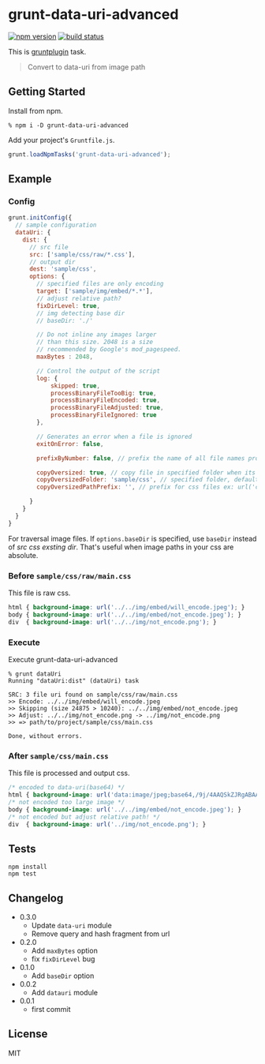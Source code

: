 # grunt-data-uri-advanced

[![npm version][npm-image]][npm-url] [![build status][circle-image]][circle-url]

This is [gruntplugin](http://gruntjs.com) task.

> Convert to data-uri from image path

## Getting Started

Install from npm.

```
% npm i -D grunt-data-uri-advanced
```

Add your project's `Gruntfile.js`.

```javascript
grunt.loadNpmTasks('grunt-data-uri-advanced');
```

## Example

### Config

```javascript
grunt.initConfig({
  // sample configuration
  dataUri: {
    dist: {
      // src file
      src: ['sample/css/raw/*.css'],
      // output dir
      dest: 'sample/css',
      options: {
        // specified files are only encoding
        target: ['sample/img/embed/*.*'],
        // adjust relative path?
        fixDirLevel: true,
        // img detecting base dir
        // baseDir: './'

        // Do not inline any images larger
        // than this size. 2048 is a size
        // recommended by Google's mod_pagespeed.
        maxBytes : 2048,

        // Control the output of the script
        log: {
            skipped: true,
            processBinaryFileTooBig: true,
            processBinaryFileEncoded: true,
            processBinaryFileAdjusted: true,
            processBinaryFileIgnored: true
        },

        // Generates an error when a file is ignored
        exitOnError: false,

        prefixByNumber: false, // prefix the name of all file names processed by an incremental number

        copyOversized: true, // copy file in specified folder when its size exceeds maxBytes
        copyOversizedFolder: 'sample/css', // specified folder, default value is same of 'dest'
        copyOversizedPathPrefix: '', // prefix for css files ex: url('copyOversizedPathPrefix/filename.ext')

      }
    }
  }
}
```

For traversal image files. If `options.baseDir` is specified, use `baseDir` instead of *src css exsting dir*. That's useful when image paths in your css are absolute.

### Before `sample/css/raw/main.css`

This file is raw css.

```css
html { background-image: url('../../img/embed/will_encode.jpeg'); }
body { background-image: url('../../img/embed/not_encode.jpeg'); }
div  { background-image: url('../../img/not_encode.png'); }
```

### Execute

Execute grunt-data-uri-advanced

```
% grunt dataUri
Running "dataUri:dist" (dataUri) task

SRC: 3 file uri found on sample/css/raw/main.css
>> Encode: ../../img/embed/will_encode.jpeg
>> Skipping (size 24875 > 10240): ../../img/embed/not_encode.jpeg
>> Adjust: ../../img/not_encode.png -> ../img/not_encode.png
>> => path/to/project/sample/css/main.css

Done, without errors.
```

### After `sample/css/main.css`

This file is processed and output css.

```css
/* encoded to data-uri(base64) */
html { background-image: url('data:image/jpeg;base64,/9j/4AAQSkZJRgABAAAQA...'); }
/* not encoded too large image */
body { background-image: url('../../img/embed/not_encode.jpeg'); }
/* not encoded but adjust relative path! */
div  { background-image: url('../img/not_encode.png'); }
```

## Tests

```
npm install
npm test
```

## Changelog

+ 0.3.0
  + Update `data-uri` module
  + Remove query and hash fragment from url
+ 0.2.0
  + Add `maxBytes` option
  + fix `fixDirLevel` bug
+ 0.1.0
  + Add `baseDir` option
+ 0.0.2
  + Add `datauri` module
+ 0.0.1
  + first commit

## License

MIT

[npm-image]: https://img.shields.io/npm/v/grunt-data-uri.svg
[npm-url]: https://npmjs.org/package/grunt-data-uri
[circle-image]: https://circleci.com/gh/ahomu/grunt-data-uri.svg?style=shield&circle-token=70d7bb05af15f1464e583704a4ee117664b49dc8
[circle-url]: https://circleci.com/gh/ahomu/grunt-data-uri
[deps-image]: https://david-dm.org/ahomu/grunt-data-uri.svg
[deps-url]: https://david-dm.org/ahomu/grunt-data-uri
